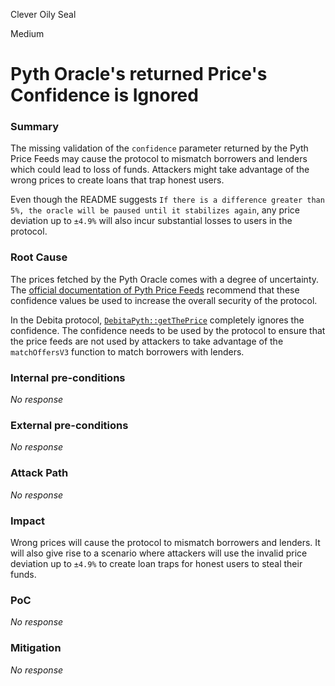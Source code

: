Clever Oily Seal

Medium

# Pyth Oracle's returned Price's Confidence is Ignored

### Summary

The missing validation of the `confidence` parameter returned by the Pyth Price Feeds may cause the protocol to mismatch borrowers and lenders which could lead to loss of funds. Attackers might take advantage of the wrong prices to create loans that trap honest users. 

Even though the README suggests `If there is a difference greater than 5%, the oracle will be paused until it stabilizes again`, any price deviation up to `±4.9%` will also incur substantial losses to users in the protocol. 

### Root Cause

The prices fetched by the Pyth Oracle comes with a degree of uncertainty. The [official documentation of Pyth Price Feeds](https://docs.pyth.network/price-feeds/best-practices#confidence-intervals) recommend that these confidence values be used to increase the overall security of the protocol. 

In the Debita protocol, [`DebitaPyth::getThePrice`](https://github.com/sherlock-audit/2024-11-debita-finance-v3/blob/main/Debita-V3-Contracts/contracts/oracles/DebitaPyth.sol#L32) completely ignores the confidence. The confidence needs to be used by the protocol to ensure that the price feeds are not used by attackers to take advantage of the `matchOffersV3` function to match borrowers with lenders. 

### Internal pre-conditions

_No response_

### External pre-conditions

_No response_

### Attack Path

_No response_

### Impact

Wrong prices will cause the protocol to mismatch borrowers and lenders. It will also give rise to a scenario where attackers will use the invalid price deviation up to `±4.9%` to create loan traps for honest users to steal their funds. 

### PoC

_No response_

### Mitigation

_No response_